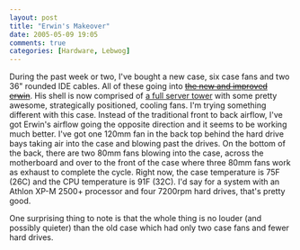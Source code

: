 ```yaml
---
layout: post
title: "Erwin's Makeover"
date: 2005-05-09 19:05
comments: true
categories: [Hardware, Lebwog]
---
```

During the past week or two, I've bought a new case, six case fans and two 36" rounded IDE cables.  All of these going into [<strike>the new and improved erwin</strike>](http://genetik.caffeine.nu/gallery/new_erwin).  His shell is now comprised of [a full server tower](http://www.newegg.com/Product/Product.asp?Item=N82E16811125467) with some pretty awesome, strategically positioned, cooling fans.  I'm trying something different with this case.  Instead of the traditional front to back airflow, I've got Erwin's airflow going the opposite direction and it seems to be working much better.  I've got one 120mm fan in the back top behind the hard drive bays taking air into the case and blowing past the drives.  On the bottom of the back, there are two 80mm fans blowing into the case, across the motherboard and over to the front of the case where three 80mm fans work as exhaust to complete the cycle.  Right now, the case temperature is 75F (26C) and the CPU temperature is 91F (32C).  I'd say for a system with an Athlon XP-M 2500+ processor and four 7200rpm hard drives, that's pretty good.

One surprising thing to note is that the whole thing is no louder (and possibly quieter) than the old case which had only two case fans and fewer hard drives.
